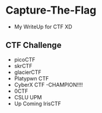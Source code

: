 # Capture-The-Flag
  - My WriteUp for CTF XD
## CTF Challenge
  - picoCTF
  - skrCTF
  - glacierCTF
  - Platypwn CTF
  - CyberX CTF -CHAMPION!!!!
  - 0CTF
  - CSLU UPM
  - Up Coming IrisCTF
